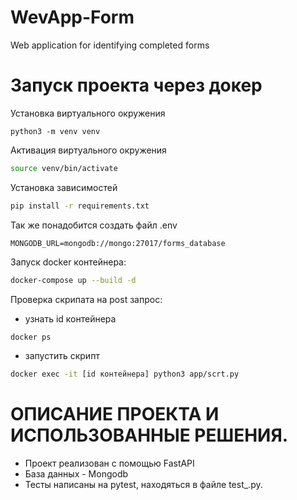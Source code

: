 # WevApp-Form
Web application for identifying completed forms

# Запуск проекта через докер
Установка виртуального окружения
```angular2htm
python3 -m venv venv
```
Активация виртуального окружения
```bash
source venv/bin/activate
```
Установка зависимостей
```bash
pip install -r requirements.txt
```
Так же понадобится создать файл .env
```env
MONGODB_URL=mongodb://mongo:27017/forms_database
```
Запуск docker контейнера:
```bash
docker-compose up --build -d
```
Проверка скрипата на post запрос:
- узнать id контейнера
```bash
docker ps
```
- запустить скрипт
```bash
docker exec -it [id контейнера] python3 app/scrt.py
```
# ОПИСАНИЕ ПРОЕКТА И ИСПОЛЬЗОВАННЫЕ РЕШЕНИЯ.
- Проект реализован с помощью FastAPI
- База данных - Mongodb
- Тесты написаны на pytest, находяться в файле test_.py.
